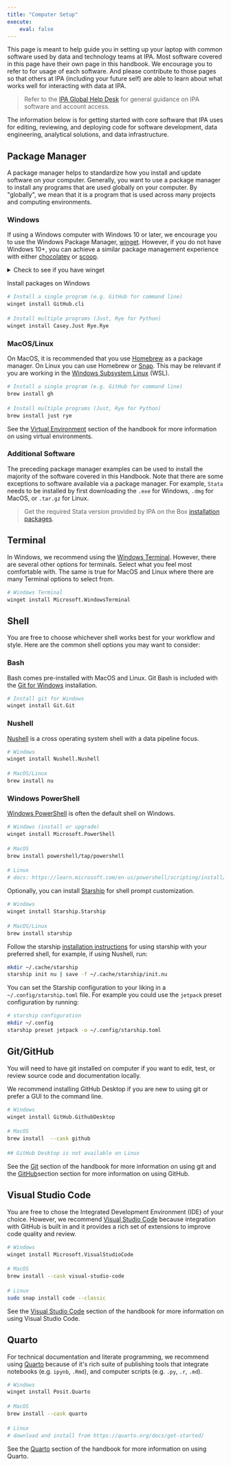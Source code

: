 ```yaml
---
title: "Computer Setup"
execute:
    eval: false
---
```


This page is meant to help guide you in setting up your laptop with common software
used by data and technology teams at IPA. Most software covered in this page have
their own page in this handbook. We encourage you to refer to for usage of each
software. And please contribute to those pages so that others at IPA (including
your future self) are able to learn about what works well for interacting with
data at IPA.

> Refer to the [IPA Global Help Desk](https://poverty-action.my.site.com/) for general guidance on IPA software and account access.

The information below is for getting started with core software that IPA uses for
editing, reviewing, and deploying code for software development, data engineering,
analytical solutions, and data infrastructure.

## Package Manager

A package manager helps to standardize how you install and update software on
your computer. Generally, you want to use a package manager to install any programs
that are used globally on your computer. By "globally", we mean that it is a program
that is used across many projects and computing environments.

### Windows

If using a Windows computer with Windows 10 or later, we encourage you to use the
Windows Package Manager, [winget](https://learn.microsoft.com/en-us/windows/package-manager/winget/). However, if you do not have Windows 10+, you can achieve a similar package management experience with either
[chocolatey](https://chocolatey.org/) or [scoop](https://scoop.sh/).

<details>
<summary>Check to see if you have winget</summary>

  1. Open Windows Powershell (See [PowerShell 101](https://learn.microsoft.com/en-us/powershell/scripting/learn/ps101/01-getting-started) if new to Windows PowerShell)
  1. Check to see if you have `winget` installed:
![Winget Version](../assets/images/software/winget-version.png)
  1. If you do not see a version number for `winget`. Follow the Microsoft instructions
  to [Install winget](https://learn.microsoft.com/en-us/windows/package-manager/winget/#install-winget)

</details>

Install packages on Windows

```bash
# Install a single program (e.g. GitHub for command line)
winget install GitHub.cli

# Install multiple programs (Just, Rye for Python)
winget install Casey.Just Rye.Rye
```

### MacOS/Linux

On MacOS, it is recommended that you use [Homebrew](https://brew.sh/) as
a package manager. On Linux you can use Homebrew or [Snap](https://snapcraft.io/).
This may be relevant if you are working in the [Windows Subsystem Linux](https://learn.microsoft.com/en-us/windows/wsl/) (WSL).

```bash
# Install a single program (e.g. GitHub for command line)
brew install gh

# Install multiple programs (Just, Rye for Python)
brew install just rye
```

See the [Virtual Environment](./venv.md) section of the handbook for more information on using virtual environments.

### Additional Software

The preceding package manager examples can be used to install the majority of the
software covered in this Handbook. Note that there are some exceptions to software
available via a package manager. For example, `Stata` needs to be installed by first
downloading the `.exe` for Windows, `.dmg` for MacOS, or  `.tar.gz` for Linux.

> Get the required Stata version provided by IPA on the Box [installation packages](https://ipastorage.app.box.com/folder/129276324764?v=install-stata).

## Terminal

In Windows, we recommend using the [Windows Terminal](https://learn.microsoft.com/en-us/windows/terminal/).
However, there are several other options for terminals. Select what you feel most
comfortable with. The same is true for MacOS and Linux where there are many Terminal
options to select from.

```bash
# Windows Terminal
winget install Microsoft.WindowsTerminal
```

## Shell

You are free to choose whichever shell works best for your workflow and style.
Here are the common shell options you may want to consider:

### Bash

Bash comes pre-installed with MacOS and Linux. Git Bash is included with the [Git for Windows](https://gitforwindows.org/) installation.

```bash
# Install git for Windows
winget install Git.Git
```

### Nushell

[Nushell](https://www.nushell.sh/) is a cross operating system shell with a data
pipeline focus.

```bash
# Windows
winget install Nushell.Nushell

# MacOS/Linux
brew install nu
```

### Windows PowerShell

[Windows PowerShell](https://learn.microsoft.com/en-us/powershell/scripting/overview)
is often the default shell on Windows.

```bash
# Windows (install or upgrade)
winget install Microsoft.PowerShell

# MacOS
brew install powershell/tap/powershell

# Linux
# docs: https://learn.microsoft.com/en-us/powershell/scripting/install/install-ubuntu
```

Optionally, you can install [Starship](https://starship.rs/) for shell prompt customization.

```bash
# Windows
winget install Starship.Starship

# MacOS/Linux
brew install starship
```

Follow the starship [installation instructions](https://starship.rs/#quick-install)
for using starship with your preferred shell, for example, if using Nushell, run:

```bash
mkdir ~/.cache/starship
starship init nu | save -f ~/.cache/starship/init.nu
```

You can set the Starship configuration to your liking in a `~/.config/starship.toml`
file. For example you could use the `jetpack` preset configuration by running:

```bash
# starship configuration
mkdir ~/.config
starship preset jetpack -o ~/.config/starship.toml
```

## Git/GitHub

You will need to have git installed on computer if you want to edit, test, or review
source code and documentation locally.

We recommend installing GitHub Desktop if you are new to using git or prefer a
GUI to the command line.

```bash
# Windows
winget install GitHub.GithubDesktop

# MacOS
brew install  --cask github

## GitHub Desktop is not available on Linux
```

See the [Git](../software/git.md) section of the handbook for more information on using git and the [GitHub](../software/github.md)section
section for more information on using GitHub.

## Visual Studio Code

You are free to chose the Integrated Development Environment (IDE) of your choice.
However, we recommend [Visual Studio Code](https://code.visualstudio.com/) because
integration with GitHub is built in and it provides a rich set of extensions to
improve code quality and review.

```bash
# Windows
winget install Microsoft.VisualStudioCode

# MacOS
brew install --cask visual-studio-code

# Linux
sudo snap install code --classic
```

See the [Visual Studio Code](../software/vscode.md) section of the handbook for more information on using Visual Studio Code.

## Quarto

For technical documentation and literate programming, we recommend using [Quarto](https://quarto.org/)
because of it's rich suite of publishing tools that integrate notebooks (e.g. `ipynb`, `.Rmd`),
and computer scripts (e.g. `.py`, `.r`, `.md`).

```bash
# Windows
winget install Posit.Quarto

# MacOS
brew install --cask quarto

# Linux
# download and install from https://quarto.org/docs/get-started/
```

See the [Quarto](../software/quarto.md) section of the handbook for more information on using Quarto.
